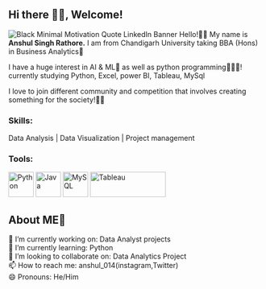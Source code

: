 ## Hi there 👋🏻, Welcome!
![Black Minimal Motivation Quote LinkedIn Banner](https://github.com/anshul014/anshul014/assets/105308981/c4b5da00-cc20-4379-9abb-b7fd1b400712)
Hello!👋🏻 My name is <b>Anshul Singh Rathore.</b> I am from Chandigarh University taking BBA (Hons) in Business Analytics🏫

I have a huge interest in AI & ML🤖 as well as python programming🧑🏻‍💻! currently studying Python, Excel, power BI, Tableau, MySql

I love to join different community and competition that involves creating something for the society!🙋🏻

### <b>Skills:</b>
Data Analysis | Data Visualization | Project management 

### <b>Tools:</b>
<img src="https://upload.wikimedia.org/wikipedia/commons/c/c3/Python-logo-notext.svg" alt="Python" width="50" height="50"/>
<img src="https://upload.wikimedia.org/wikipedia/en/3/30/Java_programming_language_logo.svg" alt="Java" width="50" height="50"/>
<img src="https://upload.wikimedia.org/wikipedia/en/d/dd/MySQL_logo.svg" alt="MySQL" width="50" height="50"/>
<img src="https://upload.wikimedia.org/wikipedia/commons/4/4b/Tableau_Logo.png" alt="Tableau" width="150" height="50"/>




## About ME💫
🔭 I’m currently working on: Data Analyst projects         <br>
🌱 I’m currently learning: Python                          <br>
👯 I’m looking to collaborate on: Data Analytics Project   <br>
📫 How to reach me: anshul_014(instagram,Twitter)          <br>
😄 Pronouns: He/Him                                        <br>


